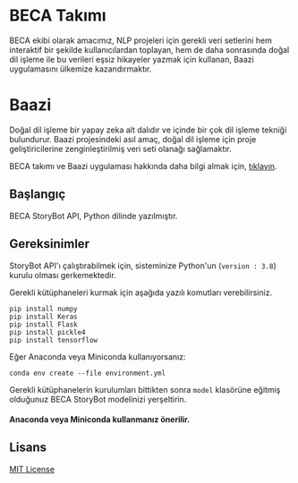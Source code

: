 # BECA Takımı

BECA ekibi olarak amacımız, NLP projeleri için gerekli veri setlerini hem interaktif bir şekilde kullanıcılardan toplayan, hem de daha sonrasında doğal dil işleme ile bu verileri eşsiz hikayeler yazmak için kullanan, Baazi uygulamasını ülkemize kazandırmaktır.

# Baazi

Doğal dil işleme bir yapay zeka alt dalıdır ve içinde bir çok dil işleme tekniği bulundurur. Baazi projesindeki asıl amaç, doğal dil işleme için proje geliştiricilerine zenginleştirilmiş veri seti olanağı sağlamaktır.

BECA takımı ve Baazi uygulaması hakkında daha bilgi almak için, [tıklayın](https://drive.google.com/drive/folders/1AaLwCFqb7YzworkOYEgerkHn7mFM6B6s?usp=sharing).

## Başlangıç

BECA StoryBot API, Python dilinde yazılmıştır.

## Gereksinimler

StoryBot API'ı çalıştırabilmek için, sisteminize Python'un (```version : 3.8```) kurulu olması gerkemektedir.

Gerekli kütüphaneleri kurmak için aşağıda yazılı komutları verebilirsiniz.

```
pip install numpy
pip install Keras
pip install Flask
pip install pickle4
pip install tensorflow

```

Eğer Anaconda veya Miniconda kullanıyorsanız:

```
conda env create --file environment.yml
```

Gerekli kütüphanelerin kurulumları bittikten sonra ```model``` klasörüne eğitmiş olduğunuz BECA StoryBot modelinizi yerşeltirin.

#### Anaconda veya Miniconda kullanmanız önerilir.

## Lisans
[MIT License](LICENSE)
